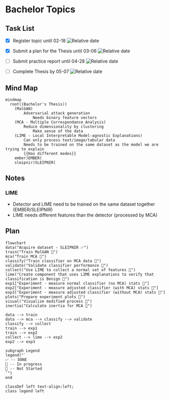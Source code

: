 # Bachelor Topics

## Task List

<!-- 
    Issue URL: https://github.com/onlyidev/bachelor/issues/8
-->
- [x] Register topic until 02-18 ![Relative date](https://img.shields.io/date/1739915999?style=flat&label=Due&cacheSeconds=3600)
<!--
    Issue URL: https://github.com/onlyidev/bachelor/issues/7
    milestone: Thesis Plan
 -->
- [x] Submit a plan for the Thesis until 03-06 ![Relative date](https://img.shields.io/date/1741212000?style=flat&label=Due&cacheSeconds=3600)
<!--
    TODO: fix by 2025-04-28 
    Issue URL: https://github.com/onlyidev/bachelor/issues/6
    milestone: Professional Practice
-->
- [ ] Submit practice report until 04-28 ![Relative date](https://img.shields.io/date/1745787600?label=Due&cacheSeconds=3600)

<!-- 
    TODO: Complete Thesis by 2025-05-07
    milestone: Thesis Completed
 -->
- [ ] Complete Thesis by 05-07 ![Relative date](https://img.shields.io/date/1746592200?label=Due&cacheSeconds=3600)

## Mind Map

```mermaid
mindmap
  root((Bachelor's Thesis))
    (MalGAN)
        Adversarial attack generation
            Needs binary feature vectors
    (MCA - Multiple Correspondance Analysis)
        Reduce dimensionality by clustering
            Make sense of the data
    (LIME - Local Interpretable Model-agnostic Explanations)
        Can only process text/image/tabular data
        Needs to be trained on the same dataset as the model we are trying to explain
        {{Has different modes}}
    ember)EMBER(
    sleipnir)SLEIPNIR(
```

## Notes

<!-- 
    TODO: Decide if EMBER is needed
 -->

### LIME

- Detector and LIME need to be trained on the same dataset together (EMBER/SLEIPNIR)
- LIME needs different features than the detector (processed by MCA)

## Plan

```mermaid
flowchart
data("Acquire dataset - SLEIPNIR ✅")
train("Train MalGAN 🔷")
mca("Train MCA 🔷")
classify("Train classifier on MCA data 🔷")
validate("Validate classifier performance 🔶")
collect("Use LIME to collect a normal set of features 🔷")
lime("Create component that uses LIME explanations to verify that classification is Benign 🔷")
exp1["Experiment - measure normal classifier (no MCA) stats 🔷"]
exp2["Experiment - measure adjusted classifier (with MCA) stats 🔷"]
exp3["Experiment - measure adjusted classifier (without MCA) stats 🔶"]
plots("Prepare experiment plots 🔷")
visual("Visualize modified process 🔶")
inertia("Calculate inertia for MCA 🔷")

data --> train
data --> mca --> classify --> validate
classify --> collect
train --> exp1
train --> exp2
collect --> lime --> exp2
exp2 --> exp3

subgraph Legend
legend("`
✅ -- DONE
🔷 -- In progress
🔶 -- Not Started
`")
end

classDef left text-align:left;
class legend left

```
